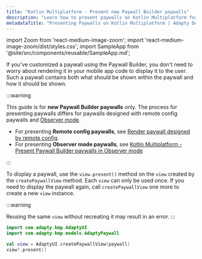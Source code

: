 ```yaml
---
title: "Kotlin Multiplatform - Present new Paywall Builder paywalls"
description: "Learn how to present paywalls on Kotlin Multiplatform for effective monetization."
metadataTitle: "Presenting Paywalls on Kotlin Multiplatform | Adapty Docs"
---
```


import Zoom from 'react-medium-image-zoom';
import 'react-medium-image-zoom/dist/styles.css';
import SampleApp from '@site/src/components/reusable/SampleApp.md'; 

If you've customized a paywall using the Paywall Builder, you don't need to worry about rendering it in your mobile app code to display it to the user. Such a paywall contains both what should be shown within the paywall and how it should be shown.

:::warning

This guide is for **new Paywall Builder paywalls** only. The process for presenting paywalls differs for paywalls designed with remote config paywalls and [Observer mode](observer-vs-full-mode).

- For presenting **Remote config paywalls**, see [Render paywall designed by remote config](present-remote-config-paywalls).
- For presenting **Observer mode paywalls**, see [Kotlin Multiplatform - Present Paywall Builder paywalls in Observer mode](kotlin-multiplatform-present-paywall-builder-paywalls-in-observer-mode)

:::

To display a paywall, use the `view.present()` method on the `view` created by the `createPaywallView` method. Each `view` can only be used once. If you need to display the paywall again, call `createPaywallView` one more to create a new `view` instance. 

:::warning

Reusing the same `view` without recreating it may result in an error.
:::

```kotlin showLineNumbers title="Kotlin Multiplatform"
import com.adapty.kmp.AdaptyUI
import com.adapty.kmp.models.AdaptyPaywall

val view = AdaptyUI.createPaywallView(paywall)
view?.present()
```

<SampleApp />
